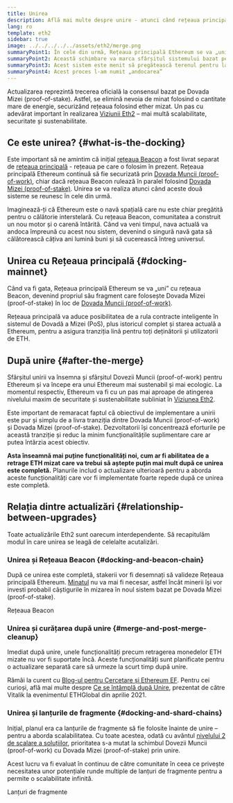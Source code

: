 ```yaml
---
title: Unirea
description: Află mai multe despre unire - atunci când rețeaua principală Ethereum se va alătura sistemului bazat pe Dovada Mizei (proof-of-stake), coordonat de rețeaua Beacon.
lang: ro
template: eth2
sidebar: true
image: ../../../../../assets/eth2/merge.png
summaryPoint1: În cele din urmă, Rețeaua principală Ethereum se va „uni” cu sistemul bazat pe Dovada Mizei (proof-of-stake), coordonat de rețeaua Beacon.
summaryPoint2: Această schimbare va marca sfârșitul sistemului bazat pe Dovada Muncii (proof-of-work) și tranziția totală spre Dovada Mizei (proof-of-stake).
summaryPoint3: Acest sistem este menit să pregătească terenul pentru lansarea lanțurilor de fragmente.
summaryPoint4: Acest proces l-am numit „andocarea”
---
```


<UpgradeStatus date="~Q2 2022">
  Actualizarea reprezintă trecerea oficială la consensul bazat pe Dovada Mizei (proof-of-stake). Astfel, se elimină nevoia de minat folosind o cantitate mare de energie, securizând rețeaua folosind ether mizat. Un pas cu adevărat important în realizarea <a href="/eth2/vision/">Viziunii Eth2</a> – mai multă scalabilitate, securitate și sustenabilitate.
</UpgradeStatus>

## Ce este unirea? {#what-is-the-docking}

Este important să ne amintim că inițial [rețeaua Beacon](/eth2/beacon-chain/) a fost livrat separat de [rețeaua principală](/glossary/#mainnet) - rețeaua pe care o folosim în prezent. Rețeaua principală Ethereum continuă să fie securizată prin [Dovada Muncii (proof-of-work)](/developers/docs/consensus-mechanisms/pow/), chiar dacă rețeaua Beacon rulează în paralel folosind [Dovada Mizei (proof-of-stake)](/developers/docs/consensus-mechanisms/pos/). Unirea se va realiza atunci când aceste două sisteme se reunesc în cele din urmă.

Imaginează-ți că Ethereum este o navă spațială care nu este chiar pregătită pentru o călătorie interstelară. Cu rețeaua Beacon, comunitatea a construit un nou motor și o carenă întărită. Când va veni timpul, nava actuală va andoca împreună cu acest nou sistem, devenind o singură navă gata să călătorească câțiva ani lumină buni și să cucerească întreg universul.

## Unirea cu Rețeaua principală {#docking-mainnet}

Când va fi gata, Rețeaua principală Ethereum se va „uni” cu rețeaua Beacon, devenind propriul său fragment care folosește Dovada Mizei (proof-of-stake) în loc de [Dovada Muncii (proof-of-work)](/developers/docs/consensus-mechanisms/pow/).

Rețeaua principală va aduce posibilitatea de a rula contracte inteligente în sistemul de Dovadă a Mizei (PoS), plus istoricul complet și starea actuală a Ethereum, pentru a asigura tranziția lină pentru toți deținătorii și utilizatorii de ETH.

## După unire {#after-the-merge}

Sfârșitul unirii va însemna și sfârșitul Dovezii Muncii (proof-of-work) pentru Ethereum și va începe era unui Ethereum mai sustenabil și mai ecologic. La momentul respectiv, Ethereum va fi cu un pas mai aproape de atingerea nivelului maxim de securitate și sustenabilitate subliniat în [Viziunea Eth2](/eth2/vision/).

Este important de remaracat faptul că obiectivul de implementare a unirii este pur și simplu de a livra tranziția dintre Dovada Muncii (proof-of-work) și Dovada Mizei (proof-of-stake). Dezvoltatorii își concentrează eforturile pe această tranziție și reduc la minim funcționalitățile suplimentare care ar putea întârzia acest obiectiv.

**Asta înseamnă mai puține funcționalități noi, cum ar fi abilitatea de a retrage ETH mizat care va trebui să aștepte puțin mai mult după ce unirea este completă.** Planurile includ o actualizare ulterioară pentru a aborda aceste funcționalități care vor fi implementate foarte repede după ce unirea este completă.

## Relația dintre actualizări {#relationship-between-upgrades}

Toate actualizările Eth2 sunt oarecum interdependente. Să recapitulăm modul în care unirea se leagă de celelalte acutalizări.

### Unirea și Rețeaua Beacon {#docking-and-beacon-chain}

După ce unirea este completă, stakerii vor fi desemnați să valideze Rețeaua principală Ethereum. [Minatul](/developers/docs/consensus-mechanisms/pow/mining/) nu va mai fi necesar, astfel încât minerii își vor investi probabil câștigurile în mizarea în noul sistem bazat pe Dovada Mizei (proof-of-stake).

<ButtonLink to="/eth2/beacon-chain/">Rețeaua Beacon</ButtonLink>

### Unirea și curățarea după unire {#merge-and-post-merge-cleanup}

Imediat după unire, unele funcționalități precum retragerea monedelor ETH mizate nu vor fi suportate încă. Aceste funcționalități sunt planificate pentru o actualizare separată care să urmeze la scurt timp după unire.

Rămâi la curent cu [Blog-ul pentru Cercetare și Ethereum EF](https://blog.ethereum.org/category/research-and-development/). Pentru cei curioși, află mai multe despre [Ce se întâmplă după Unire](https://youtu.be/7ggwLccuN5s?t=101), prezentat de către Vitalik la evenimentul ETHGlobal din aprilie 2021.

### Unirea și lanțurile de fragmente {#docking-and-shard-chains}

Inițial, planul era ca lanțurile de fragmente să fie folosite înainte de unire – pentru a aborda scalabilitatea. Cu toate acestea, odată cu avântul [nivelului 2 de scalare a soluțiilor](/developers/docs/scaling/#layer-2-scaling), prioritatea s-a mutat la schimbul Dovezii Muncii (proof-of-work) cu Dovada Mizei (proof-of-stake) prin unire.

Acest lucru va fi evaluat în continuu de către comunitate în ceea ce privește necesitatea unor potențiale runde multiple de lanțuri de fragmente pentru a permite o scalabilitate infinită.

<ButtonLink to="/eth2/shard-chains/">Lanțuri de fragmente</ButtonLink>
